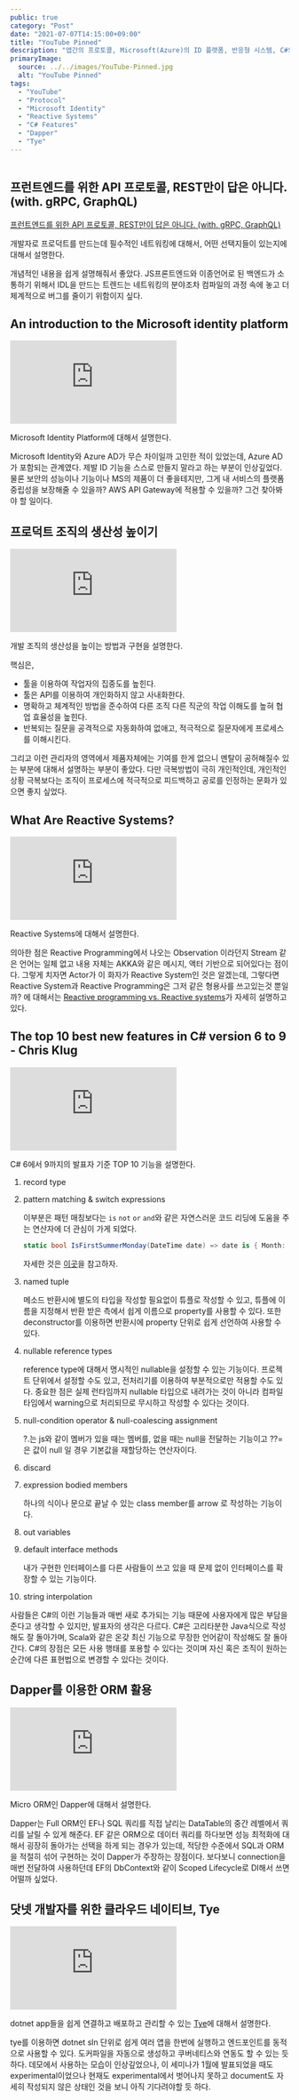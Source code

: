 ```yaml
---
public: true
category: "Post"
date: "2021-07-07T14:15:00+09:00"
title: "YouTube Pinned"
description: "앱간의 프로토콜, Microsoft(Azure)의 ID 플랫폼, 반응형 시스템, C#의 멋진 기능, Dapper Micro ORM 그리고 Tye에 대한 유튜브 동영상 정리"
primaryImage:
  source: ../../images/YouTube-Pinned.jpg
  alt: "YouTube Pinned"
tags:
  - "YouTube"
  - "Protocol"
  - "Microsoft Identity"
  - "Reactive Systems"
  - "C# Features"
  - "Dapper"
  - "Tye"
---
```


```toc

```

## 프런트엔드를 위한 API 프로토콜, REST만이 답은 아니다. (with. gRPC, GraphQL)

[프런트엔드를 위한 API 프로토콜, REST만이 답은 아니다. (with. gRPC, GraphQL)](https://youtu.be/6C9zyLioTOU)

개발자로 프로덕트를 만드는데 필수적인 네트워킹에 대해서, 어떤 선택지들이 있는지에 대해서 설명한다.

개념적인 내용을 쉽게 설명해줘서 좋았다. JS프론트엔드와 이종언어로 된 백엔드가 소통하기 위해서 IDL을 만드는 트렌드는 네트워킹의 분야조차 컴파일의 과정 속에 놓고 더 체계적으로 버그를 줄이기 위함이지 싶다.

## An introduction to the Microsoft identity platform

<iframe src="https://www.youtube.com/embed/sn9HWh-rg9o" title="YouTube video player" frameborder="0" allow="accelerometer; autoplay; clipboard-write; encrypted-media; gyroscope; picture-in-picture" allowfullscreen></iframe>

Microsoft Identity Platform에 대해서 설명한다.

Microsoft Identity와 Azure AD가 무슨 차이일까 고민한 적이 있었는데, Azure AD가 포함되는 관계였다. 제발 ID 기능을 스스로 만들지 말라고 하는 부분이 인상깊었다. 물론 보안의 성능이나 기능이나 MS의 제품이 더 좋을테지만, 그게 내 서비스의 플랫폼 중립성을 보장해줄 수 있을까? AWS API Gateway에 적용할 수 있을까? 그건 찾아봐야 할 일이다.

## 프로덕트 조직의 생산성 높이기

<iframe src="https://www.youtube.com/embed/xlV82Q-ZmAA" title="YouTube video player" frameborder="0" allow="accelerometer; autoplay; clipboard-write; encrypted-media; gyroscope; picture-in-picture" allowfullscreen></iframe>

개발 조직의 생산성을 높이는 방법과 구현을 설명한다.

핵심은,

- 툴을 이용하여 작업자의 집중도를 높힌다.
- 툴은 API를 이용하여 개인화하지 않고 사내화한다.
- 명확하고 체계적인 방법을 준수하여 다른 조직 다른 직군의 작업 이해도를 높혀 협업 효율성을 높힌다.
- 반복되는 질문을 공격적으로 자동화하여 없애고, 적극적으로 질문자에게 프로세스를 이해시킨다.

그리고 이런 관리자의 영역에서 제품자체에는 기여를 한게 없으니 멘탈이 공허해질수 있는 부분에 대해서 설명하는 부분이 좋았다. 다만 극복방법이 극히 개인적인데, 개인적인 상황 극복보다는 조직이 프로세스에 적극적으로 피드백하고 공로를 인정하는 문화가 있으면 좋지 싶었다.

## What Are Reactive Systems?

<iframe src="https://www.youtube.com/embed/Ysn6eInApYM" title="YouTube video player" frameborder="0" allow="accelerometer; autoplay; clipboard-write; encrypted-media; gyroscope; picture-in-picture" allowfullscreen></iframe>

Reactive Systems에 대해서 설명한다.

의아한 점은 Reactive Programming에서 나오는 Observation 이라던지 Stream 같은 언어는 일체 없고 내용 자체는 AKKA와 같은 메시지, 액터 기반으로 되어있다는 점이다. 그렇게 치자면 Actor가 이 화자가 Reactive System인 것은 알겠는데, 그렇다면 Reactive System과 Reactive Programming은 그저 같은 형용사를 쓰고있는것 뿐일까? 에 대해서는 [Reactive programming vs. Reactive systems](https://www.oreilly.com/radar/reactive-programming-vs-reactive-systems/)가 자세히 설명하고 있다.

## The top 10 best new features in C# version 6 to 9 - Chris Klug

<iframe src="https://www.youtube.com/embed/hIQa7SsWYUE" title="YouTube video player" frameborder="0" allow="accelerometer; autoplay; clipboard-write; encrypted-media; gyroscope; picture-in-picture" allowfullscreen></iframe>

C# 6에서 9까지의 발표자 기준 TOP 10 기능을 설명한다.

1. record type
2. pattern matching & switch expressions

   이부분은 패턴 매칭보다는 `is` `not` `or` `and`와 같은 자연스러운 코드 리딩에 도움을 주는 연산자에 더 관심이 가게 되었다.

   ```cs
   static bool IsFirstSummerMonday(DateTime date) => date is { Month: 6, Day: <=7, DayOfWeek: DayOfWeek.Monday };
   ```

   자세한 것은 [이곳](https://docs.microsoft.com/ko-kr/dotnet/csharp/language-reference/operators/is)을 참고하자.

3. named tuple

   메소드 반환시에 별도의 타입을 작성할 필요없이 튜플로 작성할 수 있고, 튜플에 이름을 지정해서 반환 받은 측에서 쉽게 이름으로 property를 사용할 수 있다. 또한 deconstructor를 이용하면 반환시에 property 단위로 쉽게 선언하여 사용할 수 있다.

4. nullable reference types

   reference type에 대해서 명시적인 nullable을 설정할 수 있는 기능이다. 프로젝트 단위에서 설정할 수도 있고, 전처리기를 이용하여 부분적으로만 적용할 수도 있다. 중요한 점은 실제 런타임까지 nullable 타입으로 내려가는 것이 아니라 컴파일 타임에서 warning으로 처리되므로 무시하고 작성할 수 있다는 것이다.

5. null-condition operator & null-coalescing assignment

   ?.는 js와 같이 멤버가 있을 때는 멤버를, 없을 때는 null을 전달하는 기능이고 ??=은 값이 null 일 경우 기본값을 재할당하는 연산자이다.

6. discard
7. expression bodied members

   하나의 식이나 문으로 끝날 수 있는 class member를 arrow 로 작성하는 기능이다.

8. out variables
9. default interface methods

   내가 구현한 인터페이스를 다른 사람들이 쓰고 있을 때 문제 없이 인터페이스를 확장할 수 있는 기능이다.

10. string interpolation

사람들은 C#의 이런 기능들과 매번 새로 추가되는 기능 때문에 사용자에게 많은 부담을 준다고 생각할 수 있지만, 발표자의 생각은 다르다. C#은 고리타분한 Java식으로 작성해도 잘 돌아가며, Scala와 같은 온갖 최신 기능으로 무장한 언어같이 작성해도 잘 돌아간다. C#의 장점은 모든 사용 행태를 포용할 수 있다는 것이며 자신 혹은 조직이 원하는 순간에 다른 표현법으로 변경할 수 있다는 것이다.

## Dapper를 이용한 ORM 활용

<iframe src="https://www.youtube.com/embed/KBaqHJif9Hc" title="YouTube video player" frameborder="0" allow="accelerometer; autoplay; clipboard-write; encrypted-media; gyroscope; picture-in-picture" allowfullscreen></iframe>

Micro ORM인 Dapper에 대해서 설명한다.

Dapper는 Full ORM인 EF나 SQL 쿼리를 직접 날리는 DataTable의 중간 레벨에서 쿼리를 날릴 수 있게 해준다. EF 같은 ORM으로 데이터 쿼리를 하다보면 성능 최적화에 대해서 굉장히 돌아가는 선택을 하게 되는 경우가 있는데, 적당한 수준에서 SQL과 ORM을 적절히 섞어 구현하는 것이 Dapper가 주장하는 장점이다. 보다보니 connection을 매번 전달하여 사용하던데 EF의 DbContext와 같이 Scoped Lifecycle로 DI해서 쓰면 어떨까 싶었다.

## 닷넷 개발자를 위한 클라우드 네이티브, Tye

<iframe src="https://www.youtube.com/embed/CZzZ0RWAp2M" title="YouTube video player" frameborder="0" allow="accelerometer; autoplay; clipboard-write; encrypted-media; gyroscope; picture-in-picture" allowfullscreen></iframe>

dotnet app들을 쉽게 연결하고 배포하고 관리할 수 있는 [Tye](https://github.com/dotnet/tye)에 대해서 설명한다.

tye를 이용하면 dotnet sln 단위로 쉽게 여러 앱을 한번에 실행하고 엔드포인트를 동적으로 사용할 수 있다. 도커파일을 자동으로 생성하고 쿠버네티스와 연동도 할 수 있는 듯 하다. 데모에서 사용하는 모습이 인상깊었으나, 이 세미나가 1월에 발표되었을 때도 experimental이었으나 현재도 experimental에서 벗어나지 못하고 document도 자세히 작성되지 않은 상태인 것을 보니 아직 기다려야할 듯 하다.
